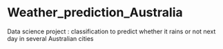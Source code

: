 # Weather_prediction_Australia
Data science project : classification to predict whether it rains or not next day in several Australian cities
